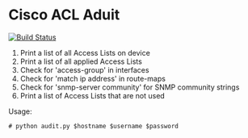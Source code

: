 # Cisco ACL Aduit 
[![Build Status](https://travis-ci.org/WilliamMarti/cisco-acl-audit.svg?branch=master)](https://travis-ci.org/WilliamMarti/cisco-acl-audit)


1. Print a list of all Access Lists on device
1. Print a list of all applied Access Lists
 1. Check for 'access-group' in interfaces
 1. Check for 'match ip address' in route-maps
 1. Check for 'snmp-server community' for SNMP community strings
1. Print a list of Access Lists that are not used

Usage:

```
# python audit.py $hostname $username $password
```
